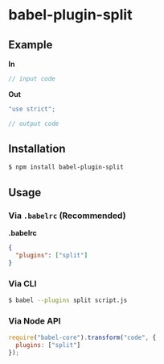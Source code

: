 # babel-plugin-split



## Example

**In**

```js
// input code
```

**Out**

```js
"use strict";

// output code
```

## Installation

```sh
$ npm install babel-plugin-split
```

## Usage

### Via `.babelrc` (Recommended)

**.babelrc**

```json
{
  "plugins": ["split"]
}
```

### Via CLI

```sh
$ babel --plugins split script.js
```

### Via Node API

```javascript
require("babel-core").transform("code", {
  plugins: ["split"]
});
```

